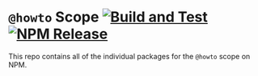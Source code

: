 # `@howto` Scope [![Build and Test](https://github.com/jshcrowthe/howto-packages/actions/workflows/build-and-test.yml/badge.svg)](https://github.com/jshcrowthe/howto-packages/actions/workflows/build-and-test.yml) [![NPM Release](https://github.com/jshcrowthe/howto-packages/actions/workflows/publish.yml/badge.svg)](https://github.com/jshcrowthe/howto-packages/actions/workflows/publish.yml)

This repo contains all of the individual packages for the `@howto` scope on NPM.